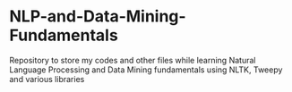 # NLP-and-Data-Mining-Fundamentals
Repository to store my codes and other files while learning Natural Language Processing and Data Mining fundamentals using NLTK, Tweepy and various libraries
